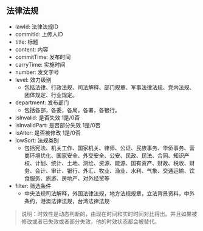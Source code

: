 ## 法律法规

- lawId: 法律法规ID
- commitId: 上传人ID
- title: 标题
- content: 内容
- commitTime: 发布时间
- carryTime: 实施时间
- number: 发文字号
- level: 效力级别
    - 包括法律、行政法规、司法解释、部门规章、军事法律法规、党内法规、团体规定、行业规定。
- department: 发布部门
    - 包括各部，各委，各局，各署，各银行。
- isInvalid: 是否失效 1是/0否
- isInvalidPart: 是否部分失效 1是/0否
- isAlter: 是否被修改 1是/0否
- lowSort: 法规类别
    - 包括宪法、机关工作、国家机关、律师、公证、民族事务、华侨事务、营商环境优化、国家安全、外交安全、公安、民政、民法、合同、知识产权、计划、统计、土地、测绘、资源、能源、国有资产、财政、税收、财务、会计、审计、银行、外汇、牧业、渔业、水利、气象、交通运输、饮食服务、旅游、房地产、对外经贸等
- filter: 筛选条件
    - 中央法规司法解释，外国法律法规，地方法规规章，立法背景资料，中外条约，港澳法律法规，台湾法律法规

> 说明：时效性是动态判断的，由现在时间和实时时间对比得出。并且如果被修改或者已失效或者部分失效，他的时效状态都会被替代。